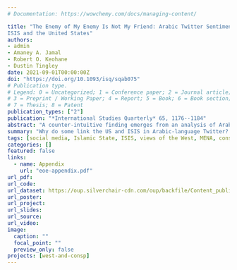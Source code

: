 ```yaml
---
# Documentation: https://wowchemy.com/docs/managing-content/

title: "The Enemy of My Enemy Is Not My Friend: Arabic Twitter Sentiment toward
ISIS and the United States"
authors:
- admin
- Amaney A. Jamal
- Robert O. Keohane
- Dustin Tingley
date: 2021-09-01T00:00:00Z
doi: "https://doi.org/10.1093/isq/sqab075"
# Publication type.
# Legend: 0 = Uncategorized; 1 = Conference paper; 2 = Journal article;
# 3 = Preprint / Working Paper; 4 = Report; 5 = Book; 6 = Book section;
# 7 = Thesis; 8 = Patent
publication_types: ["2"]
publication: "*International Studies Quarterly* 65, 1176--1184"
abstract: "A counter-intuitive finding emerges from an analysis of Arabic Twitter posts from 2014 to 2015: Twitter participants who are negative toward the Islamic State of Iraq and the Levant (ISIS) are also more likely to hold negative views of the United States. This surprising correlation is due to the interpretations of two sets of users. One set of users views the United States and ISIS negatively as independent interventionist powers in the region. The other set of users negatively links the United States with ISIS, often asserting a secretive conspiracy between the two. The intense negativity toward the United States in the Middle East seems conducive to views that, in one way or another, cause citizens to link the United States and ISIS in a conspiratorial manner."
summary: "Why do some link the US and ISIS in Arabic-language Twitter? Answers using Arabic Tweets from the height of ISIS's power (2014--15)."
tags: [social media, Islamic State, ISIS, views of the West, MENA, conspiracy theories]
categories: []
featured: false
links:
  - name: Appendix
    url: "eoe-appendix.pdf"
url_pdf:
url_code:
url_dataset: https://oup.silverchair-cdn.com/oup/backfile/Content_public/Journal/isq/65/4/10.1093_isq_sqab075/1/sqab075_supplemental_file.zip?Expires=1674691759&Signature=Z5tbJ33X7MIJu6nj79pHpLJDWQsRDxebW2U9eM9ilwhuaMipy-4TgpqPMM-U3GCEPDlPZEZLkfGp4EWWhTy7B~iUyeW2EcJ4RvO9mqc24uh3Z9e06JstVxBOeXRU~Zq14AaIl-uxuJ93fG02Ht8czFu7AozyGRhk43GKVbVSQkPQynf7H6GfhPxvYnMHliAZk~MEJvdjLTX~qAzPdVDmuQAGUEzUMjvAGPt8a8vwNXK6fE9Td66Yq4cEhXk-ZgT03NNdekekm9WQVHKUqIjHseS58rForFo0HI2bhxw7CWepZ0mJpo~xLGQ0ZhpOjZwcQBO5mltAkClpm72j81EsXg__&Key-Pair-Id=APKAIE5G5CRDK6RD3PGA
url_poster:
url_project:
url_slides:
url_source:
url_video:
image:
  caption: ""
  focal_point: ""
  preview_only: false
projects: [west-and-consp]
---
```

